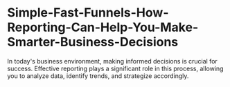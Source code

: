 # Simple-Fast-Funnels-How-Reporting-Can-Help-You-Make-Smarter-Business-Decisions
In today's business environment, making informed decisions is crucial for success. Effective reporting plays a significant role in this process, allowing you to analyze data, identify trends, and strategize accordingly. 
